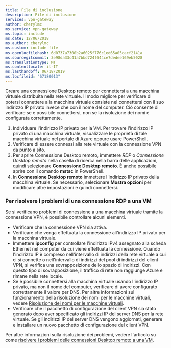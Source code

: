 ```yaml
---
title: File di inclusione
description: File di inclusione
services: vpn-gateway
author: cherylmc
ms.service: vpn-gateway
ms.topic: include
ms.date: 12/06/2018
ms.author: cherylmc
ms.custom: include file
ms.openlocfilehash: 6d0737a7300b2a6025f776c1ed65a05cacf2141a
ms.sourcegitcommit: 3e98da33c41a7bbd724f644ce7dedee169eb5028
ms.translationtype: MT
ms.contentlocale: it-IT
ms.lasthandoff: 06/18/2019
ms.locfileid: "67180013"
---
```

Creare una connessione Desktop remoto per connettersi a una macchina virtuale distribuita nella rete virtuale. Il modo migliore per verificare di potersi connettere alla macchina virtuale consiste nel connettersi con il suo indirizzo IP privato invece che con il nome del computer. Ciò consente di verificare se è possibile connettersi, non se la risoluzione dei nomi è configurata correttamente. 

1. Individuare l'indirizzo IP privato per la VM. Per trovare l'indirizzo IP privato di una macchina virtuale, visualizzare le proprietà di tale macchina virtuale nel portale di Azure oppure usare PowerShell.
2. Verificare di essere connessi alla rete virtuale con la connessione VPN da punto a sito. 
3. Per aprire Connessione Desktop remoto, immettere *RDP* o *Connessione Desktop remoto* nella casella di ricerca nella barra delle applicazioni, quindi selezionare **Connessione Desktop remoto**. È anche possibile aprire con il comando **mstsc** in PowerShell. 
3. In **Connessione Desktop remoto** immettere l'indirizzo IP privato della macchina virtuale. Se necessario, selezionare **Mostra opzioni** per modificare altre impostazioni e quindi connettersi.

### <a name="to-troubleshoot-an-rdp-connection-to-a-vm"></a>Per risolvere i problemi di una connessione RDP a una VM

Se si verificano problemi di connessione a una macchina virtuale tramite la connessione VPN, è possibile controllare alcuni elementi. 

- Verificare che la connessione VPN sia attiva.
- Verificare che venga effettuata la connessione all'indirizzo IP privato per la macchina virtuale.
- Immettere **ipconfig** per controllare l'indirizzo IPv4 assegnato alla scheda Ethernet nel computer da cui viene effettuata la connessione. Quando l'indirizzo IP è compreso nell'intervallo di indirizzi della rete virtuale a cui ci si connette o nell'intervallo di indirizzi del pool di indirizzi del client VPN, si verifica una sovrapposizione dello spazio di indirizzi. Con questo tipo di sovrapposizione, il traffico di rete non raggiunge Azure e rimane nella rete locale.
- Se è possibile connettersi alla macchina virtuale usando l'indirizzo IP privato, ma non il nome del computer, verificare di avere configurato correttamente il valore per DNS. Per altre informazioni sul funzionamento della risoluzione dei nomi per le macchine virtuali, vedere [Risoluzione dei nomi per le macchine virtuali](../articles/virtual-network/virtual-networks-name-resolution-for-vms-and-role-instances.md).
- Verificare che il pacchetto di configurazione del client VPN sia stato generato dopo aver specificato gli indirizzi IP del server DNS per la rete virtuale. Se gli indirizzi IP del server DNS vengono aggiornati, generare e installare un nuovo pacchetto di configurazione del client VPN.

Per altre informazioni sulla risoluzione dei problemi, vedere l'articolo su come [risolvere i problemi delle connessioni Desktop remoto a una VM](../articles/virtual-machines/windows/troubleshoot-rdp-connection.md).